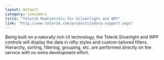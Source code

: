 ```yaml
---
layout: default
category: consumers
title: "Telerik RadControls for Silverlight and WPF"
link: "http://www.telerik.com/products/odata-support.aspx"
---
```

Being built on a naturally rich UI technology, the Telerik Silverlight and WPF controls will display the data in nifty styles and custom-tailored filters. Hierarchy, sorting, filtering, grouping, etc. are performed directly on the service with no extra development effort.

